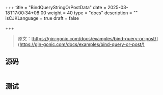 +++
title = "BindQueryStringOrPostData"
date = 2025-03-18T17:00:34+08:00
weight = 40
type = "docs"
description = ""
isCJKLanguage = true
draft = false

+++

> 原文：[https://gin-gonic.com/docs/examples/bind-query-or-post/](https://gin-gonic.com/docs/examples/bind-query-or-post/)

## 源码

```go

```



## 测试

```powershell

```

